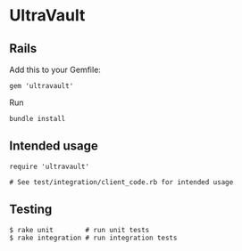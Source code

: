 # UltraVault

## Rails

Add this to your Gemfile:

    gem 'ultravault'

Run

    bundle install

## Intended usage

    require 'ultravault'

    # See test/integration/client_code.rb for intended usage

## Testing

    $ rake unit        # run unit tests
    $ rake integration # run integration tests
